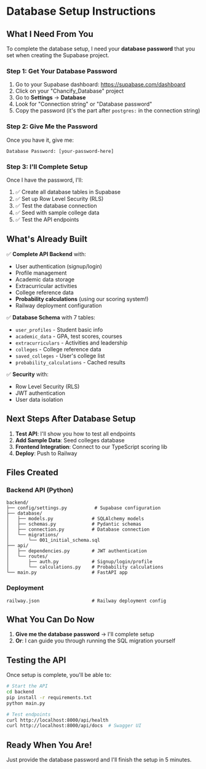 # Database Setup Instructions

## What I Need From You

To complete the database setup, I need your **database password** that you set when creating the Supabase project.

### Step 1: Get Your Database Password

1. Go to your Supabase dashboard: https://supabase.com/dashboard
2. Click on your "Chancify_Database" project
3. Go to **Settings** → **Database**
4. Look for "Connection string" or "Database password"
5. Copy the password (it's the part after `postgres:` in the connection string)

### Step 2: Give Me the Password

Once you have it, give me:
```
Database Password: [your-password-here]
```

### Step 3: I'll Complete Setup

Once I have the password, I'll:
1. ✅ Create all database tables in Supabase
2. ✅ Set up Row Level Security (RLS)
3. ✅ Test the database connection
4. ✅ Seed with sample college data
5. ✅ Test the API endpoints

## What's Already Built

✅ **Complete API Backend** with:
- User authentication (signup/login)
- Profile management
- Academic data storage
- Extracurricular activities
- College reference data
- **Probability calculations** (using our scoring system!)
- Railway deployment configuration

✅ **Database Schema** with 7 tables:
- `user_profiles` - Student basic info
- `academic_data` - GPA, test scores, courses
- `extracurriculars` - Activities and leadership
- `colleges` - College reference data
- `saved_colleges` - User's college list
- `probability_calculations` - Cached results

✅ **Security** with:
- Row Level Security (RLS)
- JWT authentication
- User data isolation

## Next Steps After Database Setup

1. **Test API**: I'll show you how to test all endpoints
2. **Add Sample Data**: Seed colleges database
3. **Frontend Integration**: Connect to our TypeScript scoring lib
4. **Deploy**: Push to Railway

## Files Created

### Backend API (Python)
```
backend/
├── config/settings.py          # Supabase configuration
├── database/
│   ├── models.py              # SQLAlchemy models
│   ├── schemas.py             # Pydantic schemas
│   ├── connection.py          # Database connection
│   └── migrations/
│       └── 001_initial_schema.sql
├── api/
│   ├── dependencies.py        # JWT authentication
│   └── routes/
│       ├── auth.py            # Signup/login/profile
│       └── calculations.py    # Probability calculations
└── main.py                    # FastAPI app
```

### Deployment
```
railway.json                   # Railway deployment config
```

## What You Can Do Now

1. **Give me the database password** → I'll complete setup
2. **Or**: I can guide you through running the SQL migration yourself

## Testing the API

Once setup is complete, you'll be able to:

```bash
# Start the API
cd backend
pip install -r requirements.txt
python main.py

# Test endpoints
curl http://localhost:8000/api/health
curl http://localhost:8000/api/docs  # Swagger UI
```

## Ready When You Are!

Just provide the database password and I'll finish the setup in 5 minutes.
